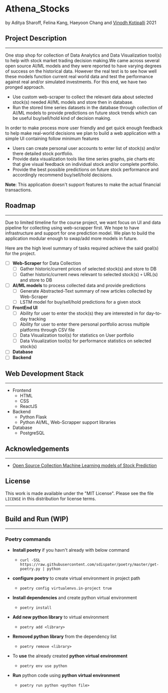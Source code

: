 # **Athena_Stocks**

by Aditya Sharoff, Felina Kang, Haeyoon Chang and [Vinodh Kotipalli](vkotipa2@pdx.edu) 2021


## **Project Description**
---
One stop shop for collection of Data Analytics and Data Visualization tool(s) to help with stock market trading decision making.We came across several open source AI/ML models and they were reported to have varying degrees of success on the historical data. However the real test is to see how well these models function current real world data and test the performance against real and/or simulated investments. For this end, we have two pronged approach.
  * Use custom web-scraper to collect the relevant data about selected stock(s) needed AI/ML models  and store then in database.
  * Run the stored time series datasets in the database through collection of AI/ML models to provide predictions on future stock trends which can be useful buy/sell/hold kind of decision making. 

In order to make process more user friendly and get quick enough feedback to help make real-world decisions we plan to build a web application with a simple UI containing follow minimum features
* Users can create personal user accounts to enter list of stock(s) and/or there detailed stock portfolio.
* Provide data visualization tools like time series graphs, pie charts etc that give visual feedback on individual stock and/or complete portfolio.
* Provide the best possible predictions on future stock performance and accordingly recommend buy/sell/hold decisions. 

**Note**: This application doesn't support features to make the actual financial transactions. 
## **Roadmap**
---
Due to limited timeline for the course project, we want focus on UI and data pipeline for collecting using web-scrapper first. We hope to have infrastructure and support for one prediction model. We plan to build the application modular enough to swap/add more models in future.

Here are the high level summary of tasks required achieve the said goal(s) for the project.  

- [ ] **Web-Scraper** for Data Collection
  - [ ] Gather historic/current prices of selected stock(s) and store to DB
  - [ ] Gather historic/current news relevant to selected stock(s) `+` URL(s) and store to DB
- [ ] **AI/ML models** to process collected data and provide predictions
  - [ ] Generate Abstracted-Text summary of new articles collected by Web-Scraper
  - [ ] LSTM model for buy/sell/hold predictions for a given stock
- [ ] **FrontEnd UI**
  - [ ] Ability for user to enter the stock(s) they are interested in for day-to-day tracking 
  - [ ] Ability for user to enter there personal portfolio across multiple platforms through CSV file
  - [ ] Data Visualization tool(s) for statistics on User portfolio
  - [ ] Data Visualization tool(s) for performance statistics on selected stock(s)
- [ ] **Database**
- [ ] **Backend**
  
## **Web Development Stack**
---
* Frontend
  * HTML
  * CSS
  * ReactJS
* Backend
  * Python Flask
  * Python AI/ML, Web-Scrapper support libraries
* Database
  * PostgreSQL
## **Acknowledgements**
---
* [Open Source Collection Machine Learning models of Stock Prediction](https://awesomeopensource.com/project/huseinzol05/Stock-Prediction-Models)

## **License**

This work is made available under the "MIT License". Please
see the file `LICENSE` in this distribution for license
terms.

---
## Build and Run (WIP)
---
### **Poetry commands**
* **Install poetry** if you havn't already with below command
    - `curl -SSL https://raw.githubusercontent.com/sdispater/poetry/master/get-poetry.py | python`

* **configure poetry** to create virtual environment in project path
    - `poetry config virtualenvs.in-project true`

* **Install dependencies** and create python virtual environment 
    - `poetry install`

* **Add new python library** to virtual environment 
    - `poetry add <library>`

- **Removed python library** from the dependency list
    - `poetry remove <library>`
  
- To **use** the already created **python virtual environment** 
    - `poetry env use python`

- **Run** python code  using **python virtual environment** 
    - `poetry run python <python file>`

